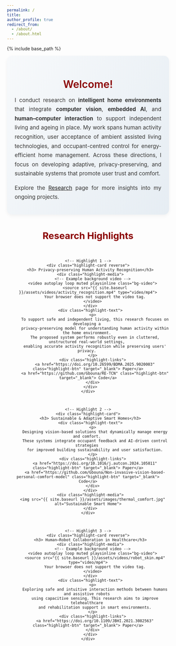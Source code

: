 ```yaml
---
permalink: /
title: 
author_profile: true
redirect_from: 
  - /about/
  - /about.html
---
```


{% include base_path %}

<!-- ====== Styling ====== -->
<style>
/* Intro Section */
.about-intro {
  background: linear-gradient(120deg, #f7f9fb, #e6edf3);
  padding: 1.5rem 1.5rem;
  text-align: justify;
  border-radius: 16px;
  box-shadow: 0 4px 12px rgba(0,0,0,0.05);
  margin-bottom: 3rem;
}
.about-intro h2 {
  color: #8b0000;
  font-size: 2rem;
  font-weight: 600;
  margin-bottom: 1rem;
  text-align: center;
}
.about-intro p {
  max-width: 800px;
  margin: 0 auto 1rem;
  font-size: 1.05rem;
  color: #333;
  line-height: 1.7;
  text-align: justify;
}

/* Research Highlights */
.highlight-section {
  text-align: center;
}
.highlight-section h2 {
  color: #8b0000;
  font-size: 1.8rem;
  font-weight: 700;
  margin-bottom: 2.5rem;
}

.highlight-grid {
  display: flex;
  flex-direction: column;
  gap: 3rem;
}

/* The highlight card container */
.highlight-card {
  background: #ffffff;
  border-radius: 16px;
  box-shadow: 0 6px 16px rgba(0,0,0,0.08);
  overflow: hidden;
  transition: transform 0.3s ease;
  padding: 1.5rem;
}

.highlight-card:hover {
  transform: translateY(-5px);
}

/* Title now spans across full card width */
.highlight-card h3 {
  color: #8b0000;
  font-size: 1.4rem;
  font-weight: 700;
  margin-bottom: 1.5rem;
  text-align: center; /* center the title across both columns */
  width: 100%;
}

/* Inner flex section for text + media */
.highlight-inner {
  display: flex;
  align-items: center;
  justify-content: space-between;
  gap: 2rem;
  flex-wrap: wrap;
}

/* Reverse layout if needed */
.highlight-card.reverse .highlight-inner {
  flex-direction: row-reverse;
}

/* Text Section */
.highlight-text {
  flex: 1 1 45%;
  padding: 1rem;
  text-align: left;
}
.highlight-text h3 {
  color: #8b0000;
  margin-bottom: 1rem;
  font-size: 1.3rem;
}
.highlight-text p {
  color: #333;
  line-height: 1.7;
  font-size: 1rem;
}

/* Media Section */
.highlight-media {
  flex: 1 1 50%;
  position: relative;
  overflow: hidden;
  border-radius: 12px;
  min-height: 250px;
}
  
.highlight-media img {
  width: 100%;
  height: 100%;
  object-fit: cover;
}
.bg-video {
  width: 100%;
  height: 100%;
  object-fit: cover;
}


.highlight-links {
  margin-top: 1rem;
}
.highlight-btn {
  display: inline-block;
  background-color: #8b0000;
  color: white;
  text-decoration: none;
  padding: 0.45rem 0.9rem;
  margin-right: 0.5rem;
  border-radius: 8px;
  font-size: 0.9rem;
  transition: background-color 0.3s ease, transform 0.2s ease;
}
.highlight-btn:hover {
  background-color: #a01919;
  transform: translateY(-2px);
}
  
/* Responsive */
@media (max-width: 900px) {
  .highlight-card, .highlight-card.reverse {
    flex-direction: column;
  }
  .highlight-text {
    text-align: center;
  }
  .highlight-media {
    border-radius: 0 0 16px 16px;
  }
}
</style>


<!-- ====== Intro Section ====== -->
<div class="about-intro">
  <div class="intro-content">
    <h2>Welcome!</h2>
    <p>
      I conduct research on <strong>intelligent home environments</strong> that integrate 
      <strong>computer vision</strong>, <strong>embedded AI</strong>, and 
      <strong>human–computer interaction</strong> to support independent living and ageing in place. 
      My work spans human activity recognition, user acceptance of ambient assisted living technologies, 
      and occupant-centred control for energy-efficient home management. 
      Across these directions, I focus on developing adaptive, privacy-preserving, and sustainable systems 
      that promote user trust and comfort.
    </p>
    <p>
      Explore the <a href="{{ site.baseurl }}/Research/">Research</a> page for more insights into my ongoing projects.
    </p>
  </div>
</div>


<!-- ====== Research Highlights Section ====== -->
<div class="highlight-section">
  <h2> Research Highlights</h2>
  <div class="highlight-grid">


    <!-- Highlight 1 -->
    <div class="highlight-card reverse">
      <h3> Privacy-preserving Human Activity Recognition</h3>
      <div class="highlight-media">
        <!-- Example background video -->
        <video autoplay loop muted playsinline class="bg-video">
          <source src="{{ site.baseurl }}/assets/videos/activity_recognition.mp4" type="video/mp4">
          Your browser does not support the video tag.
        </video>
      </div>
      <div class="highlight-text">
        <p>
          To support safe and independent living, this research focuses on developing a 
          privacy-preserving model for understanding human activity within the home environment. 
          The proposed system performs robustly even in cluttered, unstructured real-world settings, 
          enabling accurate activity recognition while preserving users' privacy. 
        </p>
        <div class="highlight-links">
          <a href="https://doi.org/10.26599/BDMA.2025.9020003" class="highlight-btn" target="_blank"> Paper</a>
          <a href="https://github.com/Gbouna/RE-TCN" class="highlight-btn" target="_blank"> Code</a>
        </div>
      </div>
    </div>



    <!-- Highlight 2 -->
    <div class="highlight-card">
      <h3> Sustainable & Adaptive Smart Homes</h3>
      <div class="highlight-text">
        <p>
          Designing vision-based solutions that dynamically manage energy and comfort. 
          These systems integrate occupant feedback and AI-driven control strategies 
          for improved building sustainability and user satisfaction.
        </p>
        <div class="highlight-links">
          <a href="https://doi.org/10.1016/j.autcon.2024.105811" class="highlight-btn" target="_blank"> Paper</a>
          <a href="https://github.com/Gbouna/Non-invasive-vision-based-personal-comfort-model" class="highlight-btn" target="_blank"> Code</a>
        </div>
      </div>
      <div class="highlight-media">
        <img src="{{ site.baseurl }}/assets/images/thermal_comfort.jpg" alt="Sustainable Smart Home">
      </div>
    </div>



    <!-- Highlight 3 -->
    <div class="highlight-card reverse">
      <h3> Human–Robot Collaboration in Healthcare</h3>
      <div class="highlight-media">
        <!-- Example background video -->
        <video autoplay loop muted playsinline class="bg-video">
          <source src="{{ site.baseurl }}/assets/videos/robot_skin.mp4" type="video/mp4">
          Your browser does not support the video tag.
        </video>
      </div>
      <div class="highlight-text">
        <p>
          Exploring safe and intuitive interaction methods between humans and assistive robots 
          using capacitive sensing. This research aims to improve telehealthcare 
          and rehabilitation support in smart environments.
        </p>
        <div class="highlight-links">
          <a href="https://doi.org/10.1109/JBHI.2021.3082563" class="highlight-btn" target="_blank"> Paper</a>
        </div>
      </div>
    </div>

  </div>
</div>

